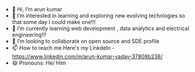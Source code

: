 - 👋 Hi, I’m arun kumar
- 👀 I’m interested in learning and exploring new evolving technlogies so that some day I could make one!!!
- 🌱 I’m currently learning web development , data analytics and electrical engineering!!!
- 💞️ I’m looking to collaborate on open source and SDE profile
- 📫 How to reach me Here's my LinkdeIn - https://www.linkedin.com/in/arun-kumar-yadav-37808b238/
- 😄 Pronouns: He/ Him

<!---
arun7kumarr/arun7kumarr is a ✨ special ✨ repository because its `README.md` (this file) appears on your GitHub profile.
You can click the Preview link to take a look at your changes.
--->
